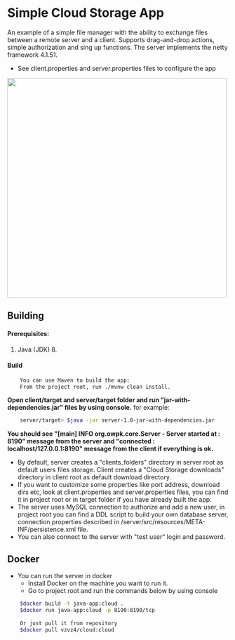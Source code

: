 # Simple Cloud Storage App

An example of a simple file manager with the ability to exchange files between a remote server and a client. Supports drag-and-drop actions, simple authorization and sing up functions. 
The server implements the netty framework 4.1.51.

* See client.properties and server.properties files to configure the app

<a><img src="https://github.com/vzvz4/Test/blob/master/sc.jpg" width="500"/></a>

## Building

#### Prerequisites:

 1. Java (JDK) 8.
 
#### Build

```sh
    You can use Maven to build the app:
    From the project root, run ./mvnw clean install.
```
**Open client/target and server/target folder and run "jar-with-dependencies.jar" files by using console.**
for example:
```sh
    server/target> $java -jar server-1.0-jar-with-dependencies.jar
```
**You should see "[main] INFO  org.owpk.core.Server - Server started at : 8190" message from the server and "connected : localhost/127.0.0.1:8190" message from the client if everything is ok.**
    
* By default, server creates a "clients_folders" directory in server root as default users files storage. Client creates a "Cloud Storage downloads" directory in client root as default download directory.   
* If you want to customize some properties like port address, download dirs etc, look at client.properties and server.properties files, you can find it in project root or in target folder if you have already built the app.
* The server uses MySQL connection to authorize and add a new user, in project root you can find a DDL script to build your own database server, connection properties described in /server/src/resources/META-INF/persistence.xml file.
* You can also connect to the server with "test user" login and password.

## Docker
* You can run the server in docker
  - Install Docker on the machine you want to run it.
  - Go to project root and run the commands below by using console
```sh
    $docker build -t java-app:cloud .
    $docker run java-app:cloud -p 8190:8190/tcp
        
    Or just pull it from repository
    $docker pull vzvz4/cloud:cloud
```
   

